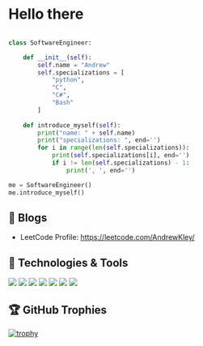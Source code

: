 # Hello there

```python

class SoftwareEngineer:

    def __init__(self):
        self.name = "Andrew"
        self.specializations = [
            "python",
            "C",
            "C#",
            "Bash"
        ]
    
    def introduce_myself(self):
        print("name: " + self.name)
        print("specializations: ", end='')
        for i in range(len(self.specializations)):
            print(self.specializations[i], end='') 
            if i != len(self.specializations) - 1:
                print(', ', end='')

me = SoftwareEngineer()
me.introduce_myself()
```

## 📝 Blogs
- LeetCode Profile:  https://leetcode.com/AndrewKley/

## 🔧 Technologies & Tools
![](https://img.shields.io/badge/Code-C-informational?style=flat&logo=C&logoColor=white&color=green)
![](https://img.shields.io/badge/Code-Python-informational?style=flat&logo=python&logoColor=white&color=green)
![](https://img.shields.io/badge/OS-Linux-informational?style=flat&logo=linux&logoColor=white&color=green)
![](https://img.shields.io/badge/Editor-VS_Code-informational?style=flat&logo=visual-studio-code&logoColor=white&color=green)
![](https://img.shields.io/badge/Shell-Bash-informational?style=flat&logo=gnu-bash&logoColor=white&color=green)
![](https://img.shields.io/badge/Tools-PostgreSQL-informational?style=flat&logo=postgresql&logoColor=white&color=green)
![](https://img.shields.io/badge/Tools-Docker-informational?style=flat&logo=docker&logoColor=white&color=green)


## 🏆 GitHub Trophies

[![trophy](https://github-profile-trophy.vercel.app/?username=AndrewKley&theme=nord&column=7)](https://github.com/ryo-ma/github-profile-trophy)